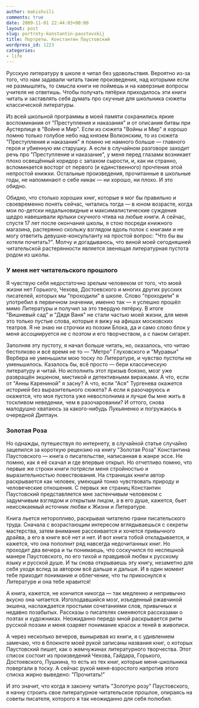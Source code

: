 ```yaml
---
author: makishvili
comments: true
date: 2009-11-01 22:44:03+00:00
layout: post
slug: portrety-konstantin-paustovskij
title: Портреты. Константин Паустовский
wordpress_id: 1223
categories:
- life
---
```


Русскую литературу в школе я читал без удовольствия. Вероятно из-за того, что нам задавали читать такие произведения, над которыми если не размышлять, то смысла книги не поймешь и на каверзные вопросы учителя не ответишь. Чтобы получать пятёрки приходилось эти книги читать и заставлять себя думать про скучные для школьника сюжеты классической литературы.

<!-- more -->

Из всей школьной программы в моей памяти сохранились яркие воспоминания от "Преступления и наказания" и от описания битвы при Аустерлице в "Войне и Мир". Если из сюжета "Войны и Мир" я хорошо помню только голубое небо над князем Волконским, то из сюжета "Преступления и наказания" я помню не намного больше — главного героя и убиенную им старушку. А если в случайном разговоре заходит речь про "Преступление и наказание", у меня перед глазами возникает плохо освещённый коридор с запахом сырости, и, как ни странно, вспоминается восторг от первого (и единственного) прочтения этой непростой книжки. Остальные произведения, прочитанные в школьные годы, не напоминают о себе никак — ни хорошо, ни плохо.  И это обидно.

Обидно, что столько хороших книг, которые я мог бы правильно и своевременно понять сейчас, читались тогда — в юном возрасте, когда мои по-детски недальновидные и максималистические суждения щедро навешивали ярлыки скучного чтива на любые книги. А сейчас, спустя 17 лет после окончания школы, я стою посреди книжного магазина, растерянно скольжу взглядом вдоль полок с книгами и не могу ответить девушке-консультанту на простой вопрос: "Что бы вы хотели почитать?". Молчу и догадываюсь, что виной моей сегодняшней читательской растерянности является звенящая литературная пустота родом из школы.

### У меня нет читательского прошлого

Я чувствую себя недостаточно зрелым человеком от того, что моей жизни нет Горького, Чехова, Достоевского и многих других русских писателей, которых мы "проходили" в школе. Слово "проходили" я употребил в первичном значении, именно так — я успешно прошёл мимо Литературы и получил за это твердую пятёрку. В итоге "Вишневый сад" и "Дядя Ваня" не стали частью моей жизни, для меня это только пустые слова, которые я вижу на афишах московских театров. Я не знаю ни строчки из поэзии Блока, да и само слово блок у меня ассоциируется не с поэтом и его творчеством, а с паком сигарет.

Заполняя эту пустоту, я начал больше читать, но, оказалось, что читаю бестолково и всё время не то — "Метро" Глуховского и "Муравьи" Вербера не уменьшили мою тоску по Литературе, и чувство пустоты не уменьшилось. Казалось бы, всё просто — бери классическую литературу и читай. Но исполнить этот призыв боязно, мозг уже развращён экшеном, мистикой и детективными виражами. А что, если от "Анны Карениной" я засну? А что, если "Ася" Тургенева окажется историей без выразительного сюжета? А если я разочаруюсь и окажется, что моя пустота уже невосполнима и лучше бы мне жить в тоскливом неведении, чем в разочаровании? И оттого, снова малодушно хватаюсь за какого-нибудь Лукьяненко и погружаюсь в очередной Диптаун.



### Золотая Роза


Но однажды, путешествуя по интернету, в случайной статье случайно зацепился за короткую рецензию на книгу "Золотая Роза" Константина Паустовского — книга о писательстве, написанная в жанре эссе. Не помню, как я её скачал и где впервые открыл. Но отчетливо помню, что первые же строки книги потрясли меня стройностью и выразительностью повествования. На страницах книги автор раскрывается как человек, умеющий тонко чувствовать природу и человеческие отношения. С первых же страниц Константин Паустовский представляется мне застенчивым человеком с задумчивым взглядом и открытым лицом, а в его душе, кажется, бьет неиссякаемый источник любви к Жизни и Литературе.

Книга льется неторопливо, раскрывая читателю грани писательского труда. Сначала с возрастающим интересом вглядываешься с секреты мастерства, затем внимание рассеивается и хочется привычного драйва, а его в книге всё нет и нет. И  вот книга тобой откладывается, и кажется, что она пополнит ряд навсегда недочитанных книг. Но проходит два вечера и ты понимаешь, что соскучился по неспешной манере Паустовского, по его тихой и правдивой любви к русскому языку и русской душе. И ты снова открываешь эту книгу, незаметно для себя  уходя вслед за автором всё дальше и дальше. И в один момент тебе приходит понимание и облегчение, что ты прикоснулся к Литературе и она тебе нравится! 

А книга, кажется, не кончится никогда — так медленно и непривычно вкусно она читается. Изголодавшийся мозг, изъеденный ржавчиной экшена, наслаждается простыми сочетаниями слов, привычных и недавно позабытых. Рассказы о писателях сменяются рассказами о поэтах и художниках. Неожиданно передо мной раскрывается ритм русской поэзии и меня озаряет понимание красок и теней в живописи.  

А через несколько вечеров, выныривая из книги, я с удивлением замечаю, что в блокноте моей рукой записаны названия книг, о которых Паустовский пишет, как о жемчужинах литературного творчества. Этот список состоит из произведений Чехова, Гайдара, Горького, Достоевского, Пушкина, то есть из тех книг, которые  меня-школьника повергали в тоску. А сейчас рукой меня-взрослого напротив этого списка жирно выведено: "Прочитать!"

И это значит, что когда я закончу читать "Золотую розу" Паустовского, я начну строить свое литературное читательское прошлое, опираясь на советы писателя, которого я так неожиданно для себя полюбил.

